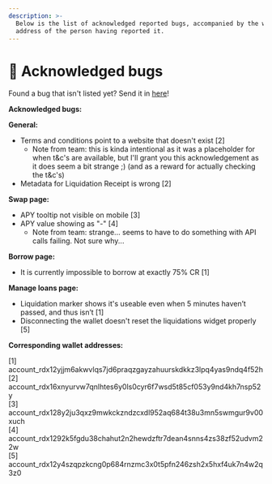 ```yaml
---
description: >-
  Below is the list of acknowledged reported bugs, accompanied by the wallet
  address of the person having reported it.
---
```


# 🐞 Acknowledged bugs

Found a bug that isn't listed yet? Send it in [here](https://docs.google.com/forms/d/e/1FAIpQLSdh4-J6LsVaROk1C3GwkSRg2oqTvdmEGUWOUFmNd4oX2jI0Tg/viewform)!

**Acknowledged bugs:**

**General:**

* Terms and conditions point to a website that doesn't exist \[2]
  * Note from team: this is kinda intentional as it was a placeholder for when t\&c's are available, but I'll grant you this acknowledgement as it does seem a bit strange ;) (and as a reward for actually checking the t\&c's)
* Metadata for Liquidation Receipt is wrong \[2]

**Swap page:**

* APY tooltip not visible on mobile \[3]
* APY value showing as "-" \[4]
  * Note from team: strange... seems to have to do something with API calls failing. Not sure why...

**Borrow page:**

* It is currently impossible to borrow at exactly 75% CR \[1]

**Manage loans page:**

* Liquidation marker shows it's useable even when 5 minutes haven’t passed, and thus isn’t \[1]
* Disconnecting the wallet doesn't reset the liquidations widget properly \[5]



**Corresponding wallet addresses:**

\[1]  account\_rdx12yjjm6akwvlqs7jd6praqzgayzahuurskdkkz3lpq4yas9ndq4f52h\
\[2] account\_rdx16xnyurvw7qnlhtes6y0ls0cyr6f7wsd5t85cf053y9nd4kh7nsp52y\
\[3] account\_rdx128y2ju3qxz9mwkckzndzcxdl952aq684t38u3mn5swmgur9v00xuch\
\[4] account\_rdx1292k5fgdu38chahut2n2hewdzftr7dean4snns4zs38zf52udvm22w\
\[5] account\_rdx12y4szqpzkcng0p684rnzmc3x0t5pfn246zsh2x5hxf4uk7n4w2q3z0
